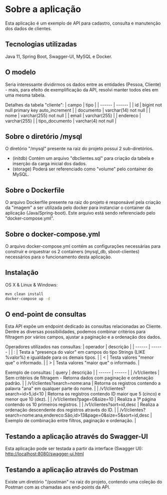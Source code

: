 
# Sobre a aplicação
Esta aplicação é um exemplo de API para cadastro, consulta e manutenção dos dados de clientes.


## Tecnologias utilizadas
Java 11, Spring Boot, Swagger-UI, MySQL e Docker.


## O modelo
Seria interessante dividirmos os dados entre as entidades (Pessoa, Cliente) - mais, para efeito de exemplificação da API, resolvi manter todos eles em uma mesma tabela.

Detalhes da tabela "cliente":
| campo | tipo |
| ------ | ------ |
| id | bigint not null primary key auto_increment |
| documento | varchar(14) not null |
| nome | varchar(255) not null |
| email | varchar(255) |
| endereco | varchar(255) |
| tipo_documento | varchar(4) not null  |


## Sobre o diretório /mysql
O diretório "/mysql" presente na raiz do projeto possui 2 sub-diretórios.
* (initdb) Contém um arquivo "dbclientes.sql" para criação da tabela e inserção da carga inicial dos dados.
* (storage) Poderá ser referenciado como "volume" pelo container do MySQL.


## Sobre o Dockerfile
O arquivo Dockerfile presente na raiz do projeto é responsável pela criação da "imagem" a ser utilizada pelo docker para instanciar o container da aplicação (Java/Spring-boot). Este arquivo está sendo referenciado pelo "docker-compose.yml".


## Sobre o docker-compose.yml
O arquivo docker-compose.yml contém as configurações necessárias para construir e orquestrar os 2 containers (mysql_db, sboot-clientes) necessários para o funcionamento desta aplicação.


## Instalação

OS X & Linux & Windows:

```sh
mvn clean install
docker-compose up -d
```

## O end-point de consultas
Esta API expõe um endpoint dedicado às consultas relacionadas ao Cliente. Dentre as diversas possibilidades, podemos combinar critérios para filtragem por vários campos, ajustar a paginação e a ordenação dos dados.


Operadores utilizados nas consultas:
| operador | descrição |
| ------ | ------ |
| : | Testa a "presença do valor" em campos do tipo Strings (LIKE %valor%) e igualdade para os demais tipos. |
| < | Testa valores "menor que" o informado. |
| > | Testa valores "maior que" o informado. |


Exemplo de consultas:
| query | descrição |
| ------ | ------ |
| /v1/clientes | Sem critérios de filtragem - Retorna dados com paginação e ordenação padrão. |
| /v1/clientes?search=nome:ana | Retorna os registros contendo a palavra "ana" em qualquer parte do nome. |
| /v1/clientes?search=id>5,id<10 | Retorna os registros contendo ID maior que 5 (cinco) e menor que 10 (dez). |
| /v1/clientes?page=0&size=10 | Realiza a 1ª página contendo os 10 primeiros registros. |
| /v1/clientes?sort=id,desc | Realiza a ordenação descendente dos registros através do ID. |
| /v1/clientes?search=nome:ana,endereco:São,id>13&page=0&size=5&sort=id,desc | Exemplo de combinação entre filtros, paginação e ordenação. |


## Testando a aplicação através do Swagger-UI
Esta aplicação pode ser testada a partir da interface (Swagger UI): [http://localhost:8080/swagger-ui.html](http://localhost:8080/swagger-ui.html)


## Testando a aplicação através do Postman
Existe um diretório "/postman" na raiz do projeto, contendo uma coleção do Postman com as chamadas aos end-points da API.

